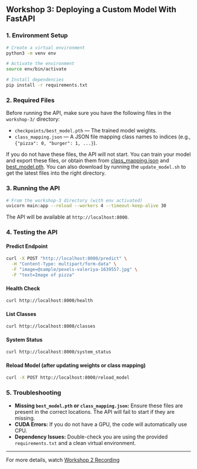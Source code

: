 ## Workshop 3: Deploying a Custom Model With FastAPI

### 1. Environment Setup

```sh
# Create a virtual environment
python3 -m venv env

# Activate the environment
source env/bin/activate

# Install dependencies
pip install -r requirements.txt
```

### 2. Required Files

Before running the API, make sure you have the following files in the `workshop-3/` directory:

- `checkpoints/best_model.pth` — The trained model weights.
- `class_mapping.json` — A JSON file mapping class names to indices (e.g., `{"pizza": 0, "burger": 1, ...}`).

If you do not have these files, the API will not start. You can train your model and export these files, or obtain them from [class_mapping.json](https://cdn.bridgelabs.tech/ghana-ai-hackathon/food-classifier/) and [best_model.pth](https://cdn.bridgelabs.tech/ghana-ai-hackathon/food-classifier/best_model.pth). You can also download by running the `update_model.sh` to get the latest files into the right directory.

### 3. Running the API

```sh
# From the workshop-3 directory (with env activated)
uvicorn main:app --reload --workers 4 --timeout-keep-alive 30
```

The API will be available at `http://localhost:8000`.

### 4. Testing the API

#### Predict Endpoint

```sh
curl -X POST "http://localhost:8000/predict" \
  -H "Content-Type: multipart/form-data" \
  -F "image=@sample/pexels-valeriya-1639557.jpg" \
  -F "text=Image of pizza"
```

#### Health Check

```sh
curl http://localhost:8000/health
```

#### List Classes

```sh
curl http://localhost:8000/classes
```

#### System Status

```sh
curl http://localhost:8000/system_status
```

#### Reload Model (after updating weights or class mapping)

```sh
curl -X POST http://localhost:8000/reload_model
```

### 5. Troubleshooting

- **Missing `best_model.pth` or `class_mapping.json`:** Ensure these files are present in the correct locations. The API will fail to start if they are missing.
- **CUDA Errors:** If you do not have a GPU, the code will automatically use CPU.
- **Dependency Issues:** Double-check you are using the provided `requirements.txt` and a clean virtual environment.

---

For more details, watch [Workshop 2 Recording]()
